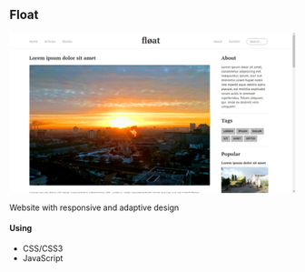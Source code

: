 ## Float

![float](https://github.com/SerhiiLarchenko/float/blob/master/readme_files/float.png)

Website with responsive and adaptive design

#### Using
- CSS/CSS3
- JavaScript
